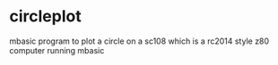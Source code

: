 # circleplot
mbasic program to plot a circle on a sc108 which is a rc2014 style z80 computer running mbasic
